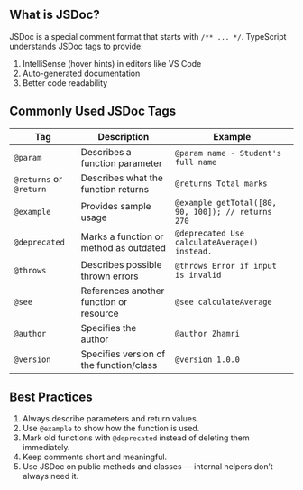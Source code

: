 ## What is JSDoc?

JSDoc is a special comment format that starts with `/** ... */`.
TypeScript understands JSDoc tags to provide:
1. IntelliSense (hover hints) in editors like VS Code
2. Auto-generated documentation
3. Better code readability

## Commonly Used JSDoc Tags

| Tag                     | Description                             | Example                                            |
| ----------------------- | --------------------------------------- | -------------------------------------------------- |
| `@param`                | Describes a function parameter          | `@param name - Student's full name`                |
| `@returns` or `@return` | Describes what the function returns     | `@returns Total marks`                             |
| `@example`              | Provides sample usage                   | `@example getTotal([80, 90, 100]); // returns 270` |
| `@deprecated`           | Marks a function or method as outdated  | `@deprecated Use calculateAverage() instead.`      |
| `@throws`               | Describes possible thrown errors        | `@throws Error if input is invalid`                |
| `@see`                  | References another function or resource | `@see calculateAverage`                            |
| `@author`               | Specifies the author                    | `@author Zhamri`                                   |
| `@version`              | Specifies version of the function/class | `@version 1.0.0`                                   |

## Best Practices

1. Always describe parameters and return values.
2. Use `@example` to show how the function is used.
3. Mark old functions with `@deprecated` instead of deleting them immediately.
4. Keep comments short and meaningful.
5. Use JSDoc on public methods and classes — internal helpers don’t always need it.
